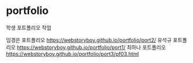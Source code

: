 # portfolio
학생 포트폴리오 작업

임경은 포트폴리오 https://webstoryboy.github.io/portfolio/port2/
유석규 포트폴리오 https://webstoryboy.github.io/portfolio/port1/
최하나 포트폴리오 https://webstoryboy.github.io/portfolio/port3/pf03.html
            


